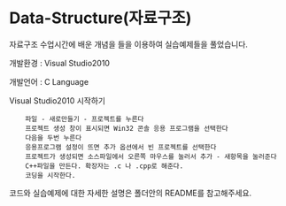 # Data-Structure(자료구조)

자료구조 수업시간에 배운 개념을 들을 이용하여 실습예제들을 풀었습니다.

개발환경 : Visual Studio2010

개발언어 : C Language

Visual Studio2010 시작하기

        파일 - 새로만들기 - 프로젝트를 누른다
        프로젝트 생성 창이 표시되면 Win32 콘솔 응용 프로그램을 선택한다
        다음을 두번 누른다
        응용프로그램 설정이 뜨면 추가 옵션에서 빈 프로젝트를 선택한다
        프로젝트가 생성되면 소스파일에서 오른쪽 마우스를 눌러서 추가 - 새항목을 눌러준다
        C++파일을 만든다. 확장자는 .c 나 .cpp로 해준다.
        코딩을 시작한다.


코드와 실습예제에 대한 자세한 설명은 폴더안의 README를 참고해주세요.
